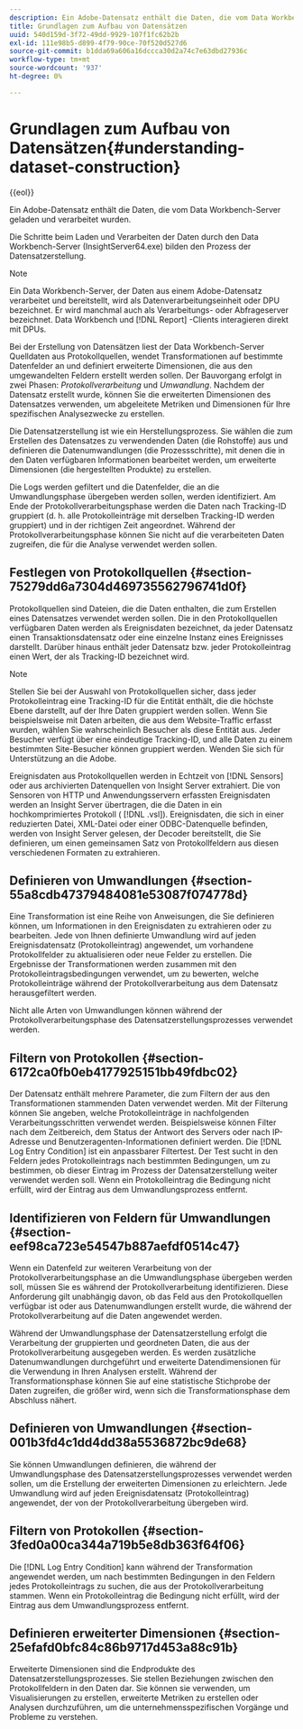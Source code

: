 ```yaml
---
description: Ein Adobe-Datensatz enthält die Daten, die vom Data Workbench-Server geladen und verarbeitet wurden.
title: Grundlagen zum Aufbau von Datensätzen
uuid: 540d159d-3f72-49dd-9929-107f1fc62b2b
exl-id: 111e98b5-d899-4f79-90ce-70f520d527d6
source-git-commit: b1dda69a606a16dccca30d2a74c7e63dbd27936c
workflow-type: tm+mt
source-wordcount: '937'
ht-degree: 0%

---
```


# Grundlagen zum Aufbau von Datensätzen{#understanding-dataset-construction}

{{eol}}

Ein Adobe-Datensatz enthält die Daten, die vom Data Workbench-Server geladen und verarbeitet wurden.

Die Schritte beim Laden und Verarbeiten der Daten durch den Data Workbench-Server (InsightServer64.exe) bilden den Prozess der Datensatzerstellung.

>[!NOTE]
>
>Ein Data Workbench-Server, der Daten aus einem Adobe-Datensatz verarbeitet und bereitstellt, wird als Datenverarbeitungseinheit oder DPU bezeichnet. Er wird manchmal auch als Verarbeitungs- oder Abfrageserver bezeichnet. Data Workbench und [!DNL Report] -Clients interagieren direkt mit DPUs.

Bei der Erstellung von Datensätzen liest der Data Workbench-Server Quelldaten aus Protokollquellen, wendet Transformationen auf bestimmte Datenfelder an und definiert erweiterte Dimensionen, die aus den umgewandelten Feldern erstellt werden sollen. Der Bauvorgang erfolgt in zwei Phasen: *Protokollverarbeitung* und *Umwandlung*. Nachdem der Datensatz erstellt wurde, können Sie die erweiterten Dimensionen des Datensatzes verwenden, um abgeleitete Metriken und Dimensionen für Ihre spezifischen Analysezwecke zu erstellen.

Die Datensatzerstellung ist wie ein Herstellungsprozess. Sie wählen die zum Erstellen des Datensatzes zu verwendenden Daten (die Rohstoffe) aus und definieren die Datenumwandlungen (die Prozessschritte), mit denen die in den Daten verfügbaren Informationen bearbeitet werden, um erweiterte Dimensionen (die hergestellten Produkte) zu erstellen.

<!--
c_log_proc.xml
-->

Die Logs werden gefiltert und die Datenfelder, die an die Umwandlungsphase übergeben werden sollen, werden identifiziert. Am Ende der Protokollverarbeitungsphase werden die Daten nach Tracking-ID gruppiert (d. h. alle Protokolleinträge mit derselben Tracking-ID werden gruppiert) und in der richtigen Zeit angeordnet. Während der Protokollverarbeitungsphase können Sie nicht auf die verarbeiteten Daten zugreifen, die für die Analyse verwendet werden sollen.

## Festlegen von Protokollquellen {#section-75279dd6a7304d469735562796741d0f}

Protokollquellen sind Dateien, die die Daten enthalten, die zum Erstellen eines Datensatzes verwendet werden sollen. Die in den Protokollquellen verfügbaren Daten werden als Ereignisdaten bezeichnet, da jeder Datensatz einen Transaktionsdatensatz oder eine einzelne Instanz eines Ereignisses darstellt. Darüber hinaus enthält jeder Datensatz bzw. jeder Protokolleintrag einen Wert, der als Tracking-ID bezeichnet wird.

>[!NOTE]
>
>Stellen Sie bei der Auswahl von Protokollquellen sicher, dass jeder Protokolleintrag eine Tracking-ID für die Entität enthält, die die höchste Ebene darstellt, auf der Ihre Daten gruppiert werden sollen. Wenn Sie beispielsweise mit Daten arbeiten, die aus dem Website-Traffic erfasst wurden, wählen Sie wahrscheinlich Besucher als diese Entität aus. Jeder Besucher verfügt über eine eindeutige Tracking-ID, und alle Daten zu einem bestimmten Site-Besucher können gruppiert werden. Wenden Sie sich für Unterstützung an die Adobe.

Ereignisdaten aus Protokollquellen werden in Echtzeit von [!DNL Sensors] oder aus archivierten Datenquellen von Insight Server extrahiert. Die von Sensoren von HTTP und Anwendungsservern erfassten Ereignisdaten werden an Insight Server übertragen, die die Daten in ein hochkomprimiertes Protokoll ( [!DNL .vsl]). Ereignisdaten, die sich in einer reduzierten Datei, XML-Datei oder einer ODBC-Datenquelle befinden, werden von Insight Server gelesen, der Decoder bereitstellt, die Sie definieren, um einen gemeinsamen Satz von Protokollfeldern aus diesen verschiedenen Formaten zu extrahieren.

## Definieren von Umwandlungen {#section-55a8cdb47379484081e53087f074778d}

Eine Transformation ist eine Reihe von Anweisungen, die Sie definieren können, um Informationen in den Ereignisdaten zu extrahieren oder zu bearbeiten. Jede von Ihnen definierte Umwandlung wird auf jeden Ereignisdatensatz (Protokolleintrag) angewendet, um vorhandene Protokollfelder zu aktualisieren oder neue Felder zu erstellen. Die Ergebnisse der Transformationen werden zusammen mit den Protokolleintragsbedingungen verwendet, um zu bewerten, welche Protokolleinträge während der Protokollverarbeitung aus dem Datensatz herausgefiltert werden.

Nicht alle Arten von Umwandlungen können während der Protokollverarbeitungsphase des Datensatzerstellungsprozesses verwendet werden.

## Filtern von Protokollen {#section-6172ca0fb0eb4177925151bb49fdbc02}

Der Datensatz enthält mehrere Parameter, die zum Filtern der aus den Transformationen stammenden Daten verwendet werden. Mit der Filterung können Sie angeben, welche Protokolleinträge in nachfolgenden Verarbeitungsschritten verwendet werden. Beispielsweise können Filter nach dem Zeitbereich, dem Status der Antwort des Servers oder nach IP-Adresse und Benutzeragenten-Informationen definiert werden. Die [!DNL Log Entry Condition] ist ein anpassbarer Filtertest. Der Test sucht in den Feldern jedes Protokolleintrags nach bestimmten Bedingungen, um zu bestimmen, ob dieser Eintrag im Prozess der Datensatzerstellung weiter verwendet werden soll. Wenn ein Protokolleintrag die Bedingung nicht erfüllt, wird der Eintrag aus dem Umwandlungsprozess entfernt.

## Identifizieren von Feldern für Umwandlungen {#section-eef98ca723e54547b887aefdf0514c47}

Wenn ein Datenfeld zur weiteren Verarbeitung von der Protokollverarbeitungsphase an die Umwandlungsphase übergeben werden soll, müssen Sie es während der Protokollverarbeitung identifizieren. Diese Anforderung gilt unabhängig davon, ob das Feld aus den Protokollquellen verfügbar ist oder aus Datenumwandlungen erstellt wurde, die während der Protokollverarbeitung auf die Daten angewendet werden.

<!--
c_transformation.xml
-->

Während der Umwandlungsphase der Datensatzerstellung erfolgt die Verarbeitung der gruppierten und geordneten Daten, die aus der Protokollverarbeitung ausgegeben werden. Es werden zusätzliche Datenumwandlungen durchgeführt und erweiterte Datendimensionen für die Verwendung in Ihren Analysen erstellt. Während der Transformationsphase können Sie auf eine statistische Stichprobe der Daten zugreifen, die größer wird, wenn sich die Transformationsphase dem Abschluss nähert.

## Definieren von Umwandlungen {#section-001b3fd4c1dd4dd38a5536872bc9de68}

Sie können Umwandlungen definieren, die während der Umwandlungsphase des Datensatzerstellungsprozesses verwendet werden sollen, um die Erstellung der erweiterten Dimensionen zu erleichtern. Jede Umwandlung wird auf jeden Ereignisdatensatz (Protokolleintrag) angewendet, der von der Protokollverarbeitung übergeben wird.

## Filtern von Protokollen {#section-3fed0a00ca344a719b5e8db363f64f06}

Die [!DNL Log Entry Condition] kann während der Transformation angewendet werden, um nach bestimmten Bedingungen in den Feldern jedes Protokolleintrags zu suchen, die aus der Protokollverarbeitung stammen. Wenn ein Protokolleintrag die Bedingung nicht erfüllt, wird der Eintrag aus dem Umwandlungsprozess entfernt.

## Definieren erweiterter Dimensionen {#section-25efafd0bfc84c86b9717d453a88c91b}

Erweiterte Dimensionen sind die Endprodukte des Datensatzerstellungsprozesses. Sie stellen Beziehungen zwischen den Protokollfeldern in den Daten dar. Sie können sie verwenden, um Visualisierungen zu erstellen, erweiterte Metriken zu erstellen oder Analysen durchzuführen, um die unternehmensspezifischen Vorgänge und Probleme zu verstehen.
